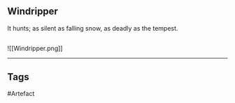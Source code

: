 ## Windripper
It hunts; as silent as falling snow, as deadly as the tempest.
## 
![[Windripper.png]]

---
## Tags
#Artefact